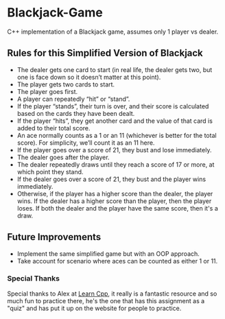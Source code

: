 # Blackjack-Game
C++ implementation of a Blackjack game, assumes only 1 player vs dealer.

## Rules for this Simplified Version of Blackjack

* The dealer gets one card to start (in real life, the dealer gets two, but one is face down so it doesn’t matter at this point).
* The player gets two cards to start.
* The player goes first.
* A player can repeatedly “hit” or “stand”.
* If the player “stands”, their turn is over, and their score is calculated based on the cards they have been dealt.
* If the player “hits”, they get another card and the value of that card is added to their total score.
* An ace normally counts as a 1 or an 11 (whichever is better for the total score). For simplicity, we’ll count it as an 11 here.
* If the player goes over a score of 21, they bust and lose immediately.
* The dealer goes after the player.
* The dealer repeatedly draws until they reach a score of 17 or more, at which point they stand.
* If the dealer goes over a score of 21, they bust and the player wins immediately.
* Otherwise, if the player has a higher score than the dealer, the player wins. If the dealer has a higher score than the player, then the player loses. If both the dealer and the player have the same score, then it's a draw.

## Future Improvements
* Implement the same simplified game but with an OOP approach.
* Take account for scenario where aces can be counted as either 1 or 11.


### Special Thanks
Special thanks to Alex at [Learn Cpp](https://www.learncpp.com), it really is a fantastic resource and so much fun to practice there, he's the one that has this assignment as a "quiz" and has put it up on the website for people to practice.
